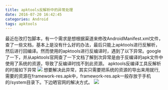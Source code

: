 ```yaml
---
title: apktools反解析中的异常处理
date: 2016-07-20 16:42:45
categories: Android
tags: apktools
---
```

最近在改打包脚本，有一个需求是想根据渠道来修改AndroidManifest.xml文件，查了一些文档，基本上是没有什么好的办法，最后只能上apktools进行反解析，然后进行回编译。然而使用的apktools进行反编译时，遇到了以下异常。google了一下，并从apktools官网查了一下文档了解到次异常是由于反编译的apk文件中使用了系统的资源，导致了反编译时找不到此资源。
apktools反编译工具反解析的时报如下异常
![](apktools反解析中的异常处理/Snip20160720_5.png)
想要解决此异常，其实只需要把系统的资源的导出来用就行, 需要的资源在framework-res.apk中，framework-res.apk一般存放于手机的/system目录下。下边晒官网的解决方式。
[](https://ibotpeaches.github.io/Apktool/)
![](apktools反解析中的异常处理/Snip20160720_7.png)

